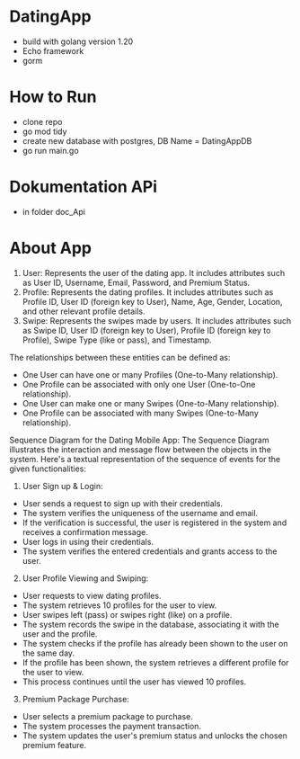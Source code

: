 # DatingApp
 - build with golang version 1.20
 - Echo framework
 - gorm
# How to Run
 - clone repo
 - go mod tidy
 - create new database with postgres, DB Name = DatingAppDB
 - go run main.go

# Dokumentation APi
- in folder doc_Api
# About App

1. User: Represents the user of the dating app. It includes attributes such as User ID, Username, Email, Password, and Premium Status.
2. Profile: Represents the dating profiles. It includes attributes such as Profile ID, User ID (foreign key to User), Name, Age, Gender, Location, and other relevant profile details.
3. Swipe: Represents the swipes made by users. It includes attributes such as Swipe ID, User ID (foreign key to User), Profile ID (foreign key to Profile), Swipe Type (like or pass), and Timestamp.

The relationships between these entities can be defined as:
- One User can have one or many Profiles (One-to-Many relationship).
- One Profile can be associated with only one User (One-to-One relationship).
- One User can make one or many Swipes (One-to-Many relationship).
- One Profile can be associated with many Swipes (One-to-Many relationship).

Sequence Diagram for the Dating Mobile App:
The Sequence Diagram illustrates the interaction and message flow between the objects in the system. Here's a textual representation of the sequence of events for the given functionalities:

1. User Sign up & Login:
- User sends a request to sign up with their credentials.
- The system verifies the uniqueness of the username and email.
- If the verification is successful, the user is registered in the system and receives a confirmation message.
- User logs in using their credentials.
- The system verifies the entered credentials and grants access to the user.

2. User Profile Viewing and Swiping:
- User requests to view dating profiles.
- The system retrieves 10 profiles for the user to view.
- User swipes left (pass) or swipes right (like) on a profile.
- The system records the swipe in the database, associating it with the user and the profile.
- The system checks if the profile has already been shown to the user on the same day.
- If the profile has been shown, the system retrieves a different profile for the user to view.
- This process continues until the user has viewed 10 profiles.

3. Premium Package Purchase:
- User selects a premium package to purchase.
- The system processes the payment transaction.
- The system updates the user's premium status and unlocks the chosen premium feature.